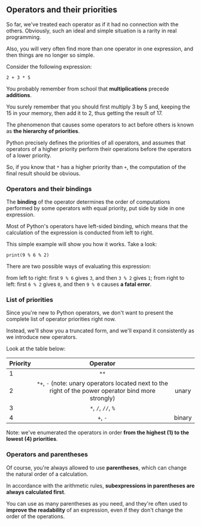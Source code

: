 ## Operators and their priorities

So far, we've treated each operator as if it had no connection with the others. Obviously, such an ideal and simple
situation is a rarity in real programming.

Also, you will very often find more than one operator in one expression, and then things are no longer so simple.

Consider the following expression:

```
2 + 3 * 5
```

You probably remember from school that **multiplications** precede **additions**.

You surely remember that you should first multiply 3 by 5 and, keeping the 15 in your memory, then add it to 2, thus
getting the result of 17.

The phenomenon that causes some operators to act before others is known as **the hierarchy of priorities**.

Python precisely defines the priorities of all operators, and assumes that operators of a higher priority perform their
operations before the operators of a lower priority.

So, if you know that ```*``` has a higher priority than ```+```, the computation of the final result should be obvious.

### Operators and their bindings

The **binding** of the operator determines the order of computations performed by some operators with equal priority,
put side by side in one expression.

Most of Python's operators have left-sided binding, which means that the calculation of the expression is conducted from
left to right.

This simple example will show you how it works. Take a look:

```
print(9 % 6 % 2)
```

There are two possible ways of evaluating this expression:

from left to right: first ```9 % 6``` gives ```3```, and then ```3 % 2``` gives ```1```;
from right to left: first ```6 % 2``` gives ```0```, and then ```9 % 0``` causes **a fatal error**.

### List of priorities

Since you're new to Python operators, we don't want to present the complete list of operator priorities right now.

Instead, we'll show you a truncated form, and we'll expand it consistently as we introduce new operators.

Look at the table below:

| Priority |                                                   Operator                                                   |        |
|----------|:------------------------------------------------------------------------------------------------------------:|:------:|
| 1        |                                                   ```**```                                                   |        |
| 2        | ```*+```, ```-``` (note: unary operators located next to the right of the power operator bind more strongly) | unary  |
| 3        |                                     ```*```, ```/```, ```//```, ```%```                                      |        |
| 4        |                                               ```+```, ```-```                                               | binary |

Note: we've enumerated the operators in order **from the highest (1) to the lowest (4) priorities**.

### Operators and parentheses

Of course, you're always allowed to use **parentheses**, which can change the natural order of a calculation.

In accordance with the arithmetic rules, **subexpressions in parentheses are always calculated first**.

You can use as many parentheses as you need, and they're often used to **improve the readability** of an expression, even if they don't change the order of the operations.
